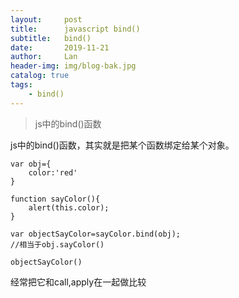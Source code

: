 ```yaml
---
layout:     post
title:      javascript bind()
subtitle:   bind()
date:       2019-11-21
author:     Lan
header-img: img/blog-bak.jpg
catalog: true
tags:
    - bind()
---
```

>js中的bind()函数

js中的bind()函数，其实就是把某个函数绑定给某个对象。

```
var obj={
    color:'red'
}

function sayColor(){
    alert(this.color);
}

var objectSayColor=sayColor.bind(obj);
//相当于obj.sayColor()

objectSayColor()
```
经常把它和call,apply在一起做比较